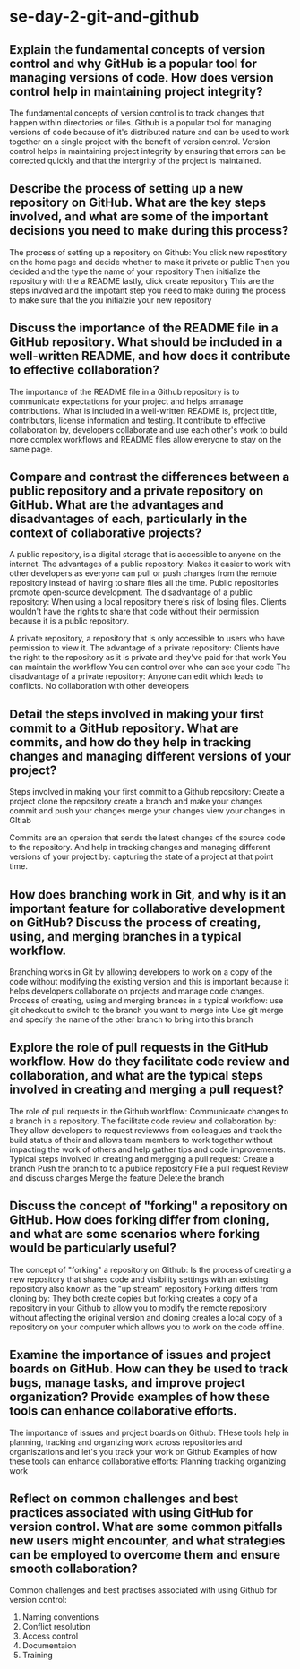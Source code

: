 # se-day-2-git-and-github
## Explain the fundamental concepts of version control and why GitHub is a popular tool for managing versions of code. How does version control help in maintaining project integrity?
The fundamental concepts of version control is to track changes that happen within directories or files.
Github is a popular tool for managing versions of code because of it's distributed nature and can be used to work together on a single project with the benefit of version control.
Version control helps in maintaining project integrity by ensuring that errors can be corrected quickly and that the intergrity of the project is maintained.

## Describe the process of setting up a new repository on GitHub. What are the key steps involved, and what are some of the important decisions you need to make during this process?
The process of setting up a repository on Github:
You click new repostitory on the home page and decide whether to make it private or public
Then you decided and the type the name of your repository
Then initialize the repository with the a README
lastly, click create repository
This are the steps involved and the impotant step you need to make during the process to make sure that the you initialzie your new repository

## Discuss the importance of the README file in a GitHub repository. What should be included in a well-written README, and how does it contribute to effective collaboration?
The importance of the README file in a Github repository is to communicate expectations for your project and helps amanage contributions.
What is included in a well-written README is, project title, contributors, license information and testing.
It contribute to effective collaboration by, developers collaborate and use each other's work to build more complex workflows and README files allow everyone to stay on the same page.

## Compare and contrast the differences between a public repository and a private repository on GitHub. What are the advantages and disadvantages of each, particularly in the context of collaborative projects?
A public repository, is a digital storage that is accessible to anyone on the internet.
The advantages of a public repository:
Makes it easier to work with other developers as everyone can pull or push changes from the remote repository instead of having to share files all the time.
Public repositories promote open-source development.
The disadvantage of a public repository:
When using a local repository there's risk of losing files.
Clients wouldn't have the rights to share that code without their permission because it is a public repository.

A private repository, a repository that is only accessible to users who have permission to view it.
The advantage of a private repository:
Clients have the right to the repository as it is private and they've paid for that work
You can maintain the workflow
You can control over who can see your code
The disadvantage of a private repository:
Anyone can edit which leads to conflicts.
No collaboration with other developers

## Detail the steps involved in making your first commit to a GitHub repository. What are commits, and how do they help in tracking changes and managing different versions of your project?
Steps involved in making your first commit to a Github repository:
Create a project
clone the repository
create a branch and make your changes
commit and push your changes
merge your changes
view your changes in GItlab

Commits are an operaion that sends the latest changes of the source code to the repository.
And help in tracking changes and managing different versions of your project by: capturing the state of a project at that point time.

## How does branching work in Git, and why is it an important feature for collaborative development on GitHub? Discuss the process of creating, using, and merging branches in a typical workflow.
Branching works in Git by allowing developers to work on a copy of the code without modifying the existing version and this is important because it helps developers collaborate on projects and manage code changes.
Process of creating, using and merging brances in a typical workflow:
use git checkout to switch to the branch you want to merge into
Use git merge and specify the name of the other branch to bring into this branch

## Explore the role of pull requests in the GitHub workflow. How do they facilitate code review and collaboration, and what are the typical steps involved in creating and merging a pull request?
The role of pull requests in the Github workflow:
Communicaate changes to a branch in a repository.
The facilitate code review and collaboration by:
They allow developers to request reviewws from colleagues and track the build status of their and allows team members to work together without impacting the work of others and help gather tips and code improvements.
Typical steps involved in creating and mergging a pull request:
Create a branch 
Push the branch to to a publice repository
File a pull request
Review and discuss changes
Merge the feature
Delete the branch

## Discuss the concept of "forking" a repository on GitHub. How does forking differ from cloning, and what are some scenarios where forking would be particularly useful?
The concept of "forking" a repository on Github:
Is the process of creating a new repository that shares code and visibility settings with an existing repository also known as the "up stream" repository
Forking differs from cloning by:
They both create copies but forking  creates a copy of a repository in your Github to allow you to modify the remote repository without affecting the original version and cloning creates a local copy of a repository on your computer which allows you to work on the code offline.
## Examine the importance of issues and project boards on GitHub. How can they be used to track bugs, manage tasks, and improve project organization? Provide examples of how these tools can enhance collaborative efforts.
The importance of issues and project boards on Github:
THese tools help in planning, tracking and organizing work across repositories and organiszations and let's you track your work on Github
Examples of how these tools can enhance collaborative efforts:
Planning
tracking
organizing work

## Reflect on common challenges and best practices associated with using GitHub for version control. What are some common pitfalls new users might encounter, and what strategies can be employed to overcome them and ensure smooth collaboration?
Common challenges and best practises associated with using Github for version control:
1. Naming conventions
2. Conflict resolution
3. Access control
4. Documentaion
5. Training
